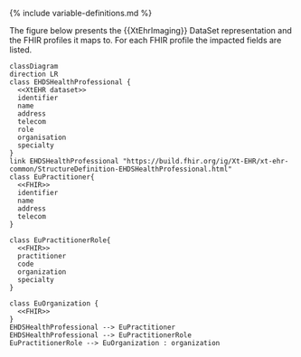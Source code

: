 {% include variable-definitions.md %}

The figure below presents the {{XtEhrImaging}} DataSet representation and the FHIR profiles it maps to. For each FHIR profile the impacted fields are listed.

```mermaid
classDiagram
direction LR
class EHDSHealthProfessional {
  <<XtEHR dataset>>
  identifier
  name
  address
  telecom
  role
  organisation
  specialty
}
link EHDSHealthProfessional "https://build.fhir.org/ig/Xt-EHR/xt-ehr-common/StructureDefinition-EHDSHealthProfessional.html"
class EuPractitioner{
  <<FHIR>>
  identifier
  name
  address
  telecom
}

class EuPractitionerRole{
  <<FHIR>>
  practitioner
  code
  organization
  specialty
}

class EuOrganization {
  <<FHIR>>
}
EHDSHealthProfessional --> EuPractitioner
EHDSHealthProfessional --> EuPractitionerRole
EuPractitionerRole --> EuOrganization : organization
```

